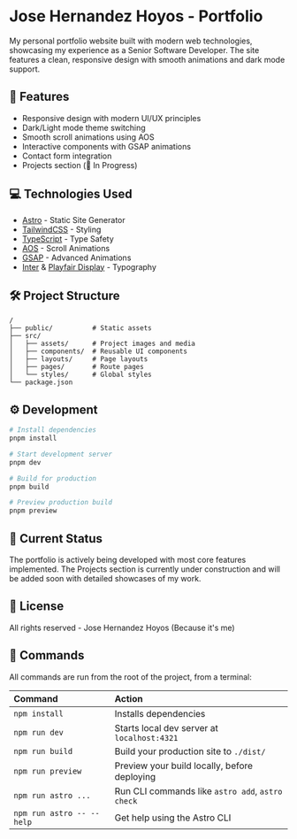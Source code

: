 # Jose Hernandez Hoyos - Portfolio

My personal portfolio website built with modern web technologies, showcasing my experience as a Senior Software Developer. The site features a clean, responsive design with smooth animations and dark mode support.

## 🚀 Features

- Responsive design with modern UI/UX principles
- Dark/Light mode theme switching
- Smooth scroll animations using AOS
- Interactive components with GSAP animations
- Contact form integration
- Projects section (🚧 In Progress)

## 💻 Technologies Used

- [Astro](https://astro.build/) - Static Site Generator
- [TailwindCSS](https://tailwindcss.com/) - Styling
- [TypeScript](https://www.typescriptlang.org/) - Type Safety
- [AOS](https://michalsnik.github.io/aos/) - Scroll Animations
- [GSAP](https://greensock.com/gsap/) - Advanced Animations
- [Inter](https://fonts.google.com/specimen/Inter) & [Playfair Display](https://fonts.google.com/specimen/Playfair+Display) - Typography

## 🛠️ Project Structure

```text
/
├── public/          # Static assets
├── src/
│   ├── assets/      # Project images and media
│   ├── components/  # Reusable UI components
│   ├── layouts/     # Page layouts
│   ├── pages/       # Route pages
│   └── styles/      # Global styles
└── package.json
```

## ⚙️ Development

```bash
# Install dependencies
pnpm install

# Start development server
pnpm dev

# Build for production
pnpm build

# Preview production build
pnpm preview
```

## 🔄 Current Status

The portfolio is actively being developed with most core features implemented. The Projects section is currently under construction and will be added soon with detailed showcases of my work.

## 📝 License

All rights reserved - Jose Hernandez Hoyos (Because it's me)

## 🧞 Commands

All commands are run from the root of the project, from a terminal:

| Command                   | Action                                           |
| :------------------------ | :----------------------------------------------- |
| `npm install`             | Installs dependencies                            |
| `npm run dev`             | Starts local dev server at `localhost:4321`      |
| `npm run build`           | Build your production site to `./dist/`          |
| `npm run preview`         | Preview your build locally, before deploying     |
| `npm run astro ...`       | Run CLI commands like `astro add`, `astro check` |
| `npm run astro -- --help` | Get help using the Astro CLI                     |
